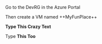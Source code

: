 Go to the DevRG in the Azure Portal

Then create a VM named ++MyFunPlace++

<strong>Type This Crazy Text</strong>

Type **This Too**
